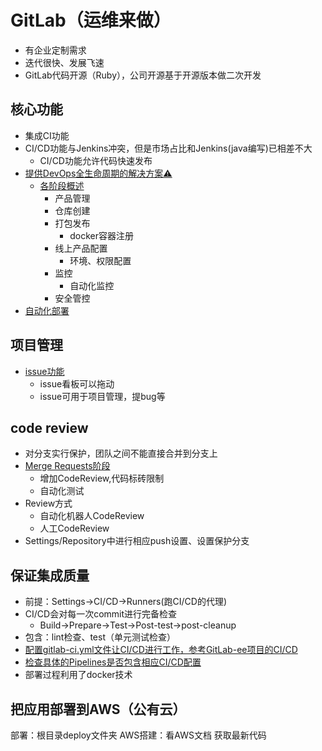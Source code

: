 # GitLab（运维来做）
- 有企业定制需求
- 迭代很快、发展飞速
- GitLab代码开源（Ruby），公司开源基于开源版本做二次开发

## 核心功能
- 集成CI功能
- CI/CD功能与Jenkins冲突，但是市场占比和Jenkins(java编写)已相差不大
  - CI/CD功能允许代码快速发布
- [提供DevOps全生命周期的解决方案⚠️](https://about.gitlab.com/devops-tools/)
  - [各阶段概述](https://about.gitlab.com/stages-devops-lifecycle/)
    - 产品管理
    - 仓库创建
    - 打包发布
      - docker容器注册
    - 线上产品配置
      - 环境、权限配置
    - 监控
      - 自动化监控
    - 安全管控
- [自动化部署](https://about.gitlab.com/stages-devops-lifecycle/auto-devops)

## 项目管理
- [issue功能](https://gitlab.com/gitlab-org/gitlab/-/issues)
  - issue看板可以拖动
  - issue可用于项目管理，提bug等

## code review
- 对分支实行保护，团队之间不能直接合并到分支上
- [Merge Requests阶段](https://gitlab.com/gitlab-org/gitlab/-/merge_requests)
    - 增加CodeReview,代码标砖限制
    - 自动化测试
- Review方式
    - 自动化机器人CodeReview
    - 人工CodeReview
- Settings/Repository中进行相应push设置、设置保护分支

## 保证集成质量
- 前提：Settings->CI/CD->Runners(跑CI/CD的代理)
- CI/CD会对每一次commit进行完备检查
  - Build->Prepare->Test->Post-test->post-cleanup
- 包含：lint检查、test（单元测试检查）
- [配置gitlab-ci.yml文件让CI/CD进行工作，参考GitLab-ee项目的CI/CD](https://gitlab.com/gitlab-org/gitlab/-/blob/master/.gitlab-ci.yml)
- [检查具体的Pipelines是否包含相应CI/CD配置](https://gitlab.com/gitlab-org/gitlab/-/pipelines/223209012)
- 部署过程利用了docker技术

## 把应用部署到AWS（公有云）
部署：根目录deploy文件夹
AWS搭建：看AWS文档
获取最新代码
